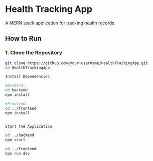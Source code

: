 # Health Tracking App

A MERN stack application for tracking health records.

## How to Run

### 1. Clone the Repository

```bash
git clone https://github.com/your-username/HealthTrackingApp.git
cd HealthTrackingApp

Install Dependencies

#Backend:
cd backend
npm install

#Frontend:
cd ../frontend
npm install


Start the Application

cd ../backend
npm start

cd ../frontend
npm run dev
